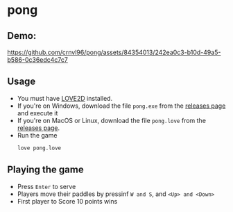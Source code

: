 # pong

## Demo:

https://github.com/crnvl96/pong/assets/84354013/242ea0c3-b10d-49a5-b586-0c36edc4c7c7

## Usage
- You must have [LOVE2D](https://love2d.org/wiki/Getting_Started) installed.
- If you're on Windows, download the file `pong.exe` from the [releases page](https://github.com/crnvl96/pong/releases/tag/v1.0.0) and execute it
- If you're on MacOS or Linux, download the file `pong.love` from the [releases page](https://github.com/crnvl96/pong/releases/tag/v1.0.0).
- Run the game
  ```bash
  love pong.love
  ```

## Playing the game
- Press `Enter` to serve
- Players move their paddles by pressinf `W and S`, and `<Up> and <Down>`
- First player to Score 10 points wins

